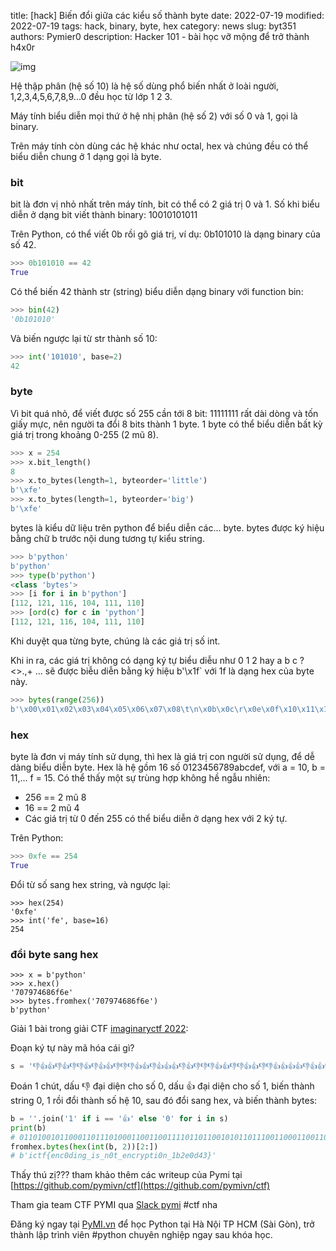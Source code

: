 title: [hack] Biến đổi giữa các kiểu số thành byte
date: 2022-07-19
modified: 2022-07-19
tags: hack, binary, byte, hex
category: news
slug: byt351
authors: Pymier0
description: Hacker 101 - bài học vỡ mộng để trở thành h4x0r

![img](https://images.unsplash.com/photo-1577507801612-5e6e0200774f?crop=entropy&cs=tinysrgb&fit=max&fm=jpg&ixid=MnwyMzI1MzN8MHwxfHJhbmRvbXx8fHx8fHx8fDE2NTgyMzcwMDA&ixlib=rb-1.2.1&q=80&w=600)

Hệ thập phân (hệ số 10) là hệ số dùng phổ biến nhất ở loài người, 1,2,3,4,5,6,7,8,9...0 đều học
từ lớp 1 2 3.

Máy tính biểu diễn mọi thứ ở hệ nhị phân (hệ số 2) với số 0 và 1, gọi là binary.

Trên máy tính còn dùng các hệ khác như octal, hex và chúng đều có thể biểu diễn
chung ở 1 dạng gọi là byte.

### bit
bit là đơn vị nhỏ nhất trên máy tính, bit có thể có 2 giá trị 0 và 1. Số khi
biểu diễn ở dạng bit viết thành binary: 10010101011

Trên Python, có thể viết 0b rồi gõ giá trị, ví dụ: 0b101010 là dạng binary của số 42.

```py
>>> 0b101010 == 42
True
```

Có thể biến 42 thành str (string) biểu diễn dạng binary với function bin:

```py
>>> bin(42)
'0b101010'
```

Và biến ngược lại từ str thành số 10:

```py
>>> int('101010', base=2)
42
```

### byte
Vì bit quá nhỏ, để viết được số 255 cần tới 8 bit: 11111111 rất dài dòng và
tốn giấy mực, nên người ta đổi 8 bits thành 1 byte. 1 byte có thể biểu diễn
bất kỳ giá trị trong khoảng 0-255 (2 mũ 8).

```py
>>> x = 254
>>> x.bit_length()
8
>>> x.to_bytes(length=1, byteorder='little')
b'\xfe'
>>> x.to_bytes(length=1, byteorder='big')
b'\xfe'
```

bytes là kiểu dữ liệu trên python để biểu diễn các... byte. bytes được ký hiệu bằng chữ
b trước nội dung tương tự kiểu string.

```py
>>> b'python'
b'python'
>>> type(b'python')
<class 'bytes'>
>>> [i for i in b'python']
[112, 121, 116, 104, 111, 110]
>>> [ord(c) for c in 'python']
[112, 121, 116, 104, 111, 110]
```
Khi duyệt qua từng byte, chúng là các giá trị số int.

Khi in ra, các giá trị không có dạng ký tự biểu diễu như 0 1 2 hay a b c ?<>.,+ ...
sẽ được biễu diễn bằng ký hiệu b'\x1f` với 1f là dạng hex của byte này.

```py
>>> bytes(range(256))
b'\x00\x01\x02\x03\x04\x05\x06\x07\x08\t\n\x0b\x0c\r\x0e\x0f\x10\x11\x12\x13\x14\x15\x16\x17\x18\x19\x1a\x1b\x1c\x1d\x1e\x1f !"#$%&\'()*+,-./0123456789:;<=>?@ABCDEFGHIJKLMNOPQRSTUVWXYZ[\\]^_`abcdefghijklmnopqrstuvwxyz{|}~\x7f\x80\x81\x82\x83\x84\x85\x86\x87\x88\x89\x8a\x8b\x8c\x8d\x8e\x8f\x90\x91\x92\x93\x94\x95\x96\x97\x98\x99\x9a\x9b\x9c\x9d\x9e\x9f\xa0\xa1\xa2\xa3\xa4\xa5\xa6\xa7\xa8\xa9\xaa\xab\xac\xad\xae\xaf\xb0\xb1\xb2\xb3\xb4\xb5\xb6\xb7\xb8\xb9\xba\xbb\xbc\xbd\xbe\xbf\xc0\xc1\xc2\xc3\xc4\xc5\xc6\xc7\xc8\xc9\xca\xcb\xcc\xcd\xce\xcf\xd0\xd1\xd2\xd3\xd4\xd5\xd6\xd7\xd8\xd9\xda\xdb\xdc\xdd\xde\xdf\xe0\xe1\xe2\xe3\xe4\xe5\xe6\xe7\xe8\xe9\xea\xeb\xec\xed\xee\xef\xf0\xf1\xf2\xf3\xf4\xf5\xf6\xf7\xf8\xf9\xfa\xfb\xfc\xfd\xfe\xff'
```

### hex
byte là đơn vị máy tính sử dụng, thì hex là giá trị
con người sử dụng, để dễ dàng biểu diễn byte.
Hex là hệ gồm 16 số 0123456789abcdef, với a = 10, b = 11,... f = 15.
Có thể thấy một sự trùng hợp không hề ngẫu nhiên:

- 256 == 2 mũ 8
- 16 == 2 mũ 4
- Các giá trị từ 0 đến 255 có thể biểu diễn ở dạng hex với 2 ký tự.

Trên Python:

```py
>>> 0xfe == 254
True
```

Đổi từ số sang hex string, và ngược lại:

```
>>> hex(254)
'0xfe'
>>> int('fe', base=16)
254
```

### đổi byte sang hex

```
>>> x = b'python'
>>> x.hex()
'707974686f6e'
>>> bytes.fromhex('707974686f6e')
b'python'
```

Giải 1 bài trong giải CTF [imaginaryctf 2022](https://ctftime.org/event/1670):

Đoạn ký tự này mã hóa cái gì?

```py
s = '👎👍👍👎👍👎👎👍👎👍👍👎👎👎👍👍👎👍👍👍👎👍👎👎👎👍👍👎👎👍👍👎👎👍👍👍👍👎👍👍👎👍👍👎👎👍👎👍👎👍👍👎👍👍👍👎👎👍👍👎👎👎👍👍👎👎👍👍👎👎👎👎👎👍👍👎👎👍👎👎👎👍👍👎👍👎👎👍👎👍👍👎👍👍👍👎👎👍👍👎👎👍👍👍👎👍👎👍👍👍👍👍👎👍👍👎👍👎👎👍👎👍👍👍👎👎👍👍👎👍👎👍👍👍👍👍👎👍👍👎👍👍👍👎👎👎👍👍👎👎👎👎👎👍👍👍👎👍👎👎👎👍👎👍👍👍👍👍👎👍👍👎👎👍👎👍👎👍👍👎👍👍👍👎👎👍👍👎👎👎👍👍👎👍👍👍👎👎👍👎👎👍👍👍👍👎👎👍👎👍👍👍👎👎👎👎👎👍👍👍👎👍👎👎👎👍👍👎👍👎👎👍👎👎👍👍👎👎👎👎👎👍👍👎👍👍👍👎👎👍👎👍👍👍👍👍👎👎👍👍👎👎👎👍👎👍👍👎👎👎👍👎👎👎👍👍👎👎👍👎👎👍👍👎👎👍👎👍👎👎👍👍👎👎👎👎👎👍👍👎👎👍👎👎👎👎👍👍👎👍👎👎👎👎👍👍👎👎👍👍👎👍👍👍👍👍👎👍'
```

Đoán 1 chút, dấu 👎 đại diện cho số 0, dấu 👍 đại diện cho số 1,
biến thành string 0, 1 rồi đổi thành số hệ 10, sau đó đổi sang hex, và biến thành bytes:

```py
b = ''.join('1' if i == '👍' else '0' for i in s)
print(b)
# 0110100101100011011101000110011001111011011001010110111001100011001100000110010001101001011011100110011101011111011010010111001101011111011011100011000001110100010111110110010101101110011000110111001001111001011100000111010001101001001100000110111001011111001100010110001000110010011001010011000001100100001101000011001101111101
fromhex.bytes(hex(int(b, 2))[2:])
# b'ictf{enc0ding_is_n0t_encrypti0n_1b2e0d43}'
```

Thấy thú zị??? tham khảo thêm các writeup của Pymi tại [https://github.com/pymivn/ctf](https://github.com/pymivn/ctf)

Tham gia team CTF PYMI qua [Slack pymi](https://pymi-invite.fly.dev/) #ctf nha

Đăng ký ngay tại [PyMI.vn](https://pymi.vn) để học Python tại Hà Nội TP HCM (Sài Gòn),
trở thành lập trình viên #python chuyên nghiệp ngay sau khóa học.
